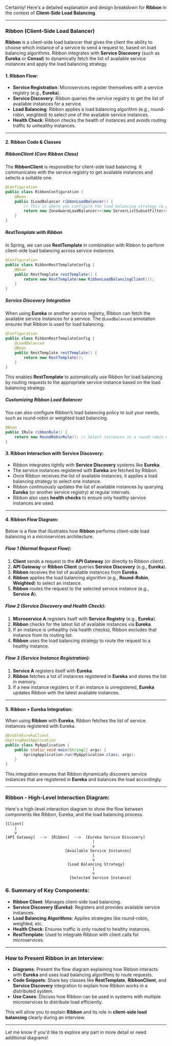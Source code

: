 Certainly! Here's a detailed explanation and design breakdown for **Ribbon** in the context of **Client-Side Load Balancing**.

---

### **Ribbon (Client-Side Load Balancer)**

**Ribbon** is a client-side load balancer that gives the client the ability to choose which instance of a service to send a request to, based on load balancing algorithms. Ribbon integrates with **Service Discovery** (such as **Eureka** or **Consul**) to dynamically fetch the list of available service instances and apply the load balancing strategy.

#### **1. Ribbon Flow**:

- **Service Registration**: Microservices register themselves with a service registry (e.g., **Eureka**).
- **Service Discovery**: Ribbon queries the service registry to get the list of available instances for a service.
- **Load Balancing**: Ribbon applies a load balancing algorithm (e.g., round-robin, weighted) to select one of the available service instances.
- **Health Check**: Ribbon checks the health of instances and avoids routing traffic to unhealthy instances.

---

#### **2. Ribbon Code & Classes**

##### **RibbonClient** (Core Ribbon Class)

The **RibbonClient** is responsible for client-side load balancing. It communicates with the service registry to get available instances and selects a suitable one.

```java
@Configuration
public class RibbonConfiguration {
    @Bean
    public ILoadBalancer ribbonLoadBalancer() {
        // This is where you configure the load balancing strategy (e.g., ZoneAware, RoundRobin)
        return new ZoneAwareLoadBalancer<>(new ServerListSubsetFilter<>());
    }
}
```

##### **RestTemplate with Ribbon**

In Spring, we can use **RestTemplate** in combination with Ribbon to perform client-side load balancing across service instances.

```java
@Configuration
public class RibbonRestTemplateConfig {
    @Bean
    public RestTemplate restTemplate() {
        return new RestTemplate(new RibbonLoadBalancingClient());
    }
}
```

##### **Service Discovery Integration**

When using **Eureka** or another service registry, Ribbon can fetch the available service instances for a service. The `@LoadBalanced` annotation ensures that Ribbon is used for load balancing.

```java
@Configuration
public class RibbonRestTemplateConfig {
    @LoadBalanced
    @Bean
    public RestTemplate restTemplate() {
        return new RestTemplate();
    }
}
```

This enables **RestTemplate** to automatically use Ribbon for load balancing by routing requests to the appropriate service instance based on the load balancing strategy.

##### **Customizing Ribbon Load Balancer**

You can also configure Ribbon’s load balancing policy to suit your needs, such as round-robin or weighted load balancing.

```java
@Bean
public IRule ribbonRule() {
    return new RoundRobinRule(); // Select instances in a round-robin manner
}
```

#### **3. Ribbon Interaction with Service Discovery**:

- Ribbon integrates tightly with **Service Discovery** systems like **Eureka**.
- The service instances registered with **Eureka** are fetched by Ribbon.
- Once Ribbon receives the list of available instances, it applies a load balancing strategy to select one instance.
- Ribbon continuously updates the list of available instances by querying **Eureka** (or another service registry) at regular intervals.
- Ribbon also uses **health checks** to ensure only healthy service instances are used.

---

#### **4. Ribbon Flow Diagram**:

Below is a flow that illustrates how **Ribbon** performs client-side load balancing in a microservices architecture.

##### **Flow 1 (Normal Request Flow)**:

1. **Client** sends a request to the **API Gateway** (or directly to Ribbon client).
2. **API Gateway** or **Ribbon Client** queries **Service Discovery** (e.g., **Eureka**).
3. **Ribbon** receives the list of available instances from **Eureka**.
4. **Ribbon** applies the load balancing algorithm (e.g., **Round-Robin**, **Weighted**) to select an instance.
5. **Ribbon** routes the request to the selected service instance (e.g., **Service A**).

##### **Flow 2 (Service Discovery and Health Check)**:

1. **Microservice A** registers itself with **Service Registry** (e.g., **Eureka**).
2. **Ribbon** checks for the latest list of available instances via **Eureka**.
3. If an instance is unhealthy (via health checks), Ribbon excludes that instance from its routing list.
4. **Ribbon** uses the load balancing strategy to route the request to a healthy instance.

##### **Flow 3 (Service Instance Registration)**:

1. **Service A** registers itself with **Eureka**.
2. **Ribbon** fetches a list of instances registered in **Eureka** and stores the list in memory.
3. If a new instance registers or if an instance is unregistered, **Eureka** updates Ribbon with the latest available instances.

---

#### **5. Ribbon + Eureka Integration**:

When using **Ribbon** with **Eureka**, Ribbon fetches the list of service instances registered with Eureka.

```java
@EnableEurekaClient
@SpringBootApplication
public class MyApplication {
    public static void main(String[] args) {
        SpringApplication.run(MyApplication.class, args);
    }
}
```

This integration ensures that Ribbon dynamically discovers service instances that are registered in **Eureka** and balances the load accordingly.

---

### **Ribbon - High-Level Interaction Diagram**:

Here's a high-level interaction diagram to show the flow between components like Ribbon, Eureka, and the load balancing process.

```plaintext
[Client]
    |
    v
[API Gateway]  -->  [Ribbon]  -->  [Eureka Service Discovery]
                                      |
                                      v
                          [Available Service Instances]
                                      |
                                      v
                           [Load Balancing Strategy]
                                      |
                                      v
                            [Selected Service Instance]
```

### **6. Summary of Key Components**:

- **Ribbon Client**: Manages client-side load balancing.
- **Service Discovery (Eureka)**: Registers and provides available service instances.
- **Load Balancing Algorithms**: Applies strategies like round-robin, weighted, etc.
- **Health Check**: Ensures traffic is only routed to healthy instances.
- **RestTemplate**: Used to integrate Ribbon with client calls for microservices.

---

### **How to Present Ribbon in an Interview**:

- **Diagrams**: Present the flow diagram explaining how Ribbon interacts with **Eureka** and uses load balancing algorithms to route requests.
- **Code Snippets**: Share key classes like **RestTemplate**, **RibbonClient**, and **Service Discovery** integration to explain how Ribbon works in a distributed system.
- **Use Cases**: Discuss how Ribbon can be used in systems with multiple microservices to distribute load efficiently.

This will allow you to explain **Ribbon** and its role in **client-side load balancing** clearly during an interview.

---

Let me know if you'd like to explore any part in more detail or need additional diagrams!
